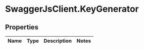 # SwaggerJsClient.KeyGenerator

## Properties
Name | Type | Description | Notes
------------ | ------------- | ------------- | -------------


